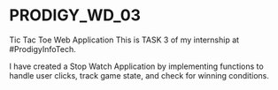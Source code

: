 # PRODIGY_WD_03 
Tic Tac Toe Web Application
This is TASK 3 of my internship at #ProdigyInfoTech.

I have created a Stop Watch Application by implementing functions to handle user clicks, track game state, and check for winning conditions.

